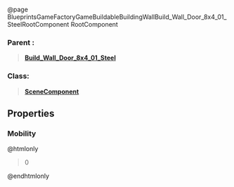 @page BlueprintsGameFactoryGameBuildableBuildingWallBuild_Wall_Door_8x4_01_SteelRootComponent RootComponent
### Parent :
<b><a href="_blueprints_game_factory_game_buildable_building_wall_build__wall__door_8x4_01__steel.html"><blockquote>Build_Wall_Door_8x4_01_Steel</blockquote></a></b>
### Class:
<b><a href="_class_script_scene_component.html"><blockquote>SceneComponent</blockquote></a></b>
## Properties
### Mobility
@htmlonly
<blockquote>0</blockquote>
@endhtmlonly

